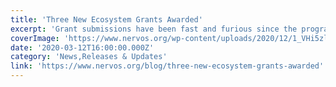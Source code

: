 ```yaml
---
title: 'Three New Ecosystem Grants Awarded'
excerpt: 'Grant submissions have been fast and furious since the program launched in January. This month we are thrilled to welcome three new projects to our ecosystem: SECBIT Labs, Synapse, and Obsidian System'
coverImage: 'https://www.nervos.org/wp-content/uploads/2020/12/1_VHi5zlQq2AV24ggmYXaliA.jpeg'
date: '2020-03-12T16:00:00.000Z'
category: 'News,Releases & Updates'
link: 'https://www.nervos.org/blog/three-new-ecosystem-grants-awarded'
---
```


